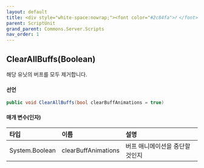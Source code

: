 ```yaml
---
layout: default
title: <div style="white-space:nowrap;"><font color="#2c84fa">𝑓 </font>ClearAllBuffs</div>
parent: ScriptUnit
grand_parent: Commons.Server.Scripts
nav_order: 1
---
```


<!-- 아래로 편집 -->

## ClearAllBuffs(Boolean)
해당 유닛의 버프를 모두 제거합니다.

#### 선언
```cs
public void ClearAllBuffs(bool clearBuffAnimations = true)
```
#### 매개 변수(인자)

|타입|이름|설명|
|:-|:-|:-|
|System.Boolean|clearBuffAnimations|버프 애니메이션을 중단할 것인지|